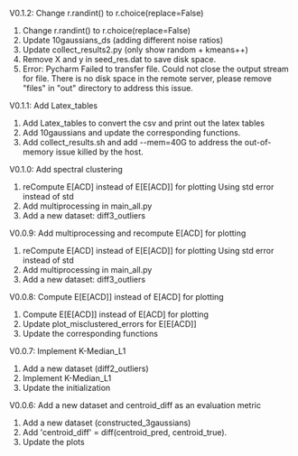 V0.1.2: Change r.randint() to r.choice(replace=False)

1. Change r.randint() to r.choice(replace=False)
2. Update 10gaussians_ds (adding different noise ratios)
3. Update collect_results2.py (only show random + kmeans++)
4. Remove X and y in seed_res.dat to save disk space.
5. Error: Pycharm Failed to transfer file. Could not close the output stream for file.
   There is no disk space in the remote server, please remove "files" in "out" directory to address this issue. 



V0.1.1: Add Latex_tables

1. Add Latex_tables to convert the csv and print out the latex tables 
2. Add 10gaussians and update the corresponding functions. 
3. Add collect_results.sh and add --mem=40G to address the out-of-memory issue killed by the host. 


V0.1.0: Add spectral clustering 

1. reCompute E[ACD] instead of E[E[ACD]]  for plotting
   Using std error instead of std
2. Add multiprocessing in main_all.py 
3. Add a new dataset: diff3_outliers


V0.0.9: Add multiprocessing and recompute E[ACD] for plotting

1. reCompute E[ACD] instead of E[E[ACD]]  for plotting
   Using std error instead of std
2. Add multiprocessing in main_all.py 
3. Add a new dataset: diff3_outliers


V0.0.8: Compute E[E[ACD]] instead of E[ACD] for plotting

1. Compute E[E[ACD]] instead of E[ACD] for plotting
2. Update plot_misclustered_errors for E[E[ACD]]
3. Update the corresponding functions 


V0.0.7: Implement K-Median_L1

1. Add a new dataset (diff2_outliers)
2. Implement K-Median_L1
3. Update the initialization 


V0.0.6: Add a new dataset and centroid_diff as an evaluation metric

1. Add a new dataset (constructed_3gaussians)
2. Add 'centroid_diff' = diff(centroid_pred, centroid_true).
3. Update the plots
